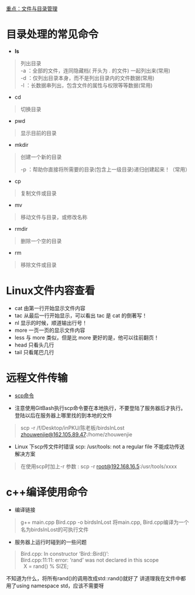 [重点：文件与目录管理](http://www.runoob.com/linux/linux-file-content-manage.html)

# 目录处理的常见命令

- **ls**
> 列出目录  
> -a ：全部的文件，连同隐藏档( 开头为 . 的文件) 一起列出来(常用)  
> -d ：仅列出目录本身，而不是列出目录内的文件数据(常用)  
> -l ：长数据串列出，包含文件的属性与权限等等数据(常用)  




- cd
> 切换目录  
- pwd
> 显示目前的目录  
- mkdir
> 创建一个新的目录  
>
> -p ：帮助你直接将所需要的目录(包含上一级目录)递归创建起来！（常用）


- cp
> 复制文件或目录  
- mv
> 移动文件与目录，或修改名称



- rmdir
>   删除一个空的目录  
- rm
> 移除文件或目录  



# Linux文件内容查看

- cat  由第一行开始显示文件内容
- tac  从最后一行开始显示，可以看出 tac 是 cat 的倒著写！
- nl   显示的时候，顺道输出行号！
- more 一页一页的显示文件内容
- less 与 more 类似，但是比 more 更好的是，他可以往前翻页！
- head 只看头几行
- tail 只看尾巴几行



# 远程文件传输

- [scp命令](http://blog.csdn.net/liangxanhai/article/details/8069781)

- 注意使用GitBash执行scp命令要在本地执行，不要登陆了服务器后才执行。登陆以后在服务器上哪里找的到本地的文件
> scp -r /f/Desktop/inPKU/陈老板/birdsInLost zhouwenjie@162.105.89.47:/home/zhouwenjie

- Linux 下scp传文件时错误 scp: /usr/tools: not a regular file 不能成功传送 解决方案
> 在使用scp时加上-r 参数 : scp -r root@192.168.16.5:/usr/tools/xxxx


# c++编译使用命令

- 编译链接
> g++ main.cpp Bird.cpp -o birdsInLost
> 将main.cpp, Bird.cpp编译为一个名为birdsInLost的可执行文件

- 服务器上运行时碰到的一些问题

> Bird.cpp: In constructor ‘Bird::Bird()’:</br>
> Bird.cpp:11:11: error: ‘rand’ was not declared in this scope</br>
>   X = rand() % SIZE;</br>

不知道为什么，将所有rand()的调用改成std::rand()就好了 讲道理我在文件中都用了using namespace std，应该不需要呀

